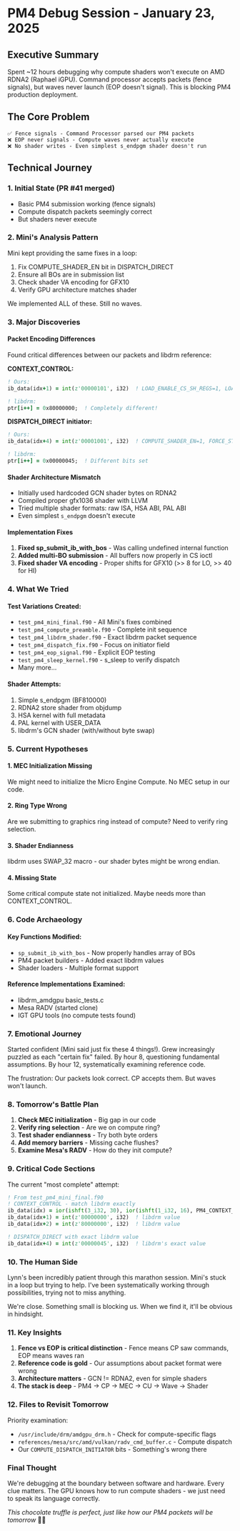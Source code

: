 # PM4 Debug Session - January 23, 2025

## Executive Summary
Spent ~12 hours debugging why compute shaders won't execute on AMD RDNA2 (Raphael iGPU). Command processor accepts packets (fence signals), but waves never launch (EOP doesn't signal). This is blocking PM4 production deployment.

## The Core Problem
```
✅ Fence signals - Command Processor parsed our PM4 packets
❌ EOP never signals - Compute waves never actually execute
❌ No shader writes - Even simplest s_endpgm shader doesn't run
```

## Technical Journey

### 1. Initial State (PR #41 merged)
- Basic PM4 submission working (fence signals)
- Compute dispatch packets seemingly correct
- But shaders never execute

### 2. Mini's Analysis Pattern
Mini kept providing the same fixes in a loop:
1. Fix COMPUTE_SHADER_EN bit in DISPATCH_DIRECT
2. Ensure all BOs are in submission list
3. Check shader VA encoding for GFX10
4. Verify GPU architecture matches shader

We implemented ALL of these. Still no waves.

### 3. Major Discoveries

#### Packet Encoding Differences
Found critical differences between our packets and libdrm reference:

**CONTEXT_CONTROL:**
```fortran
! Ours:
ib_data(idx+1) = int(z'00000101', i32)  ! LOAD_ENABLE_CS_SH_REGS=1, LOAD_CS_SH_REGS=1

! libdrm:
ptr[i++] = 0x80000000;  ! Completely different!
```

**DISPATCH_DIRECT initiator:**
```fortran
! Ours:
ib_data(idx+4) = int(z'00001001', i32)  ! COMPUTE_SHADER_EN=1, FORCE_START_AT_000=1

! libdrm:
ptr[i++] = 0x00000045;  ! Different bits set
```

#### Shader Architecture Mismatch
- Initially used hardcoded GCN shader bytes on RDNA2
- Compiled proper gfx1036 shader with LLVM
- Tried multiple shader formats: raw ISA, HSA ABI, PAL ABI
- Even simplest `s_endpgm` doesn't execute

#### Implementation Fixes
1. **Fixed sp_submit_ib_with_bos** - Was calling undefined internal function
2. **Added multi-BO submission** - All buffers now properly in CS ioctl
3. **Fixed shader VA encoding** - Proper shifts for GFX10 (>> 8 for LO, >> 40 for HI)

### 4. What We Tried

#### Test Variations Created:
- `test_pm4_mini_final.f90` - All Mini's fixes combined
- `test_pm4_compute_preamble.f90` - Complete init sequence
- `test_pm4_libdrm_shader.f90` - Exact libdrm packet sequence
- `test_pm4_dispatch_fix.f90` - Focus on initiator field
- `test_pm4_eop_signal.f90` - Explicit EOP testing
- `test_pm4_sleep_kernel.f90` - s_sleep to verify dispatch
- Many more...

#### Shader Attempts:
1. Simple s_endpgm (BF810000)
2. RDNA2 store shader from objdump
3. HSA kernel with full metadata
4. PAL kernel with USER_DATA
5. libdrm's GCN shader (with/without byte swap)

### 5. Current Hypotheses

#### 1. MEC Initialization Missing
We might need to initialize the Micro Engine Compute. No MEC setup in our code.

#### 2. Ring Type Wrong
Are we submitting to graphics ring instead of compute? Need to verify ring selection.

#### 3. Shader Endianness
libdrm uses SWAP_32 macro - our shader bytes might be wrong endian.

#### 4. Missing State
Some critical compute state not initialized. Maybe needs more than CONTEXT_CONTROL.

### 6. Code Archaeology

#### Key Functions Modified:
- `sp_submit_ib_with_bos` - Now properly handles array of BOs
- PM4 packet builders - Added exact libdrm values
- Shader loaders - Multiple format support

#### Reference Implementations Examined:
- libdrm_amdgpu basic_tests.c
- Mesa RADV (started clone)
- IGT GPU tools (no compute tests found)

### 7. Emotional Journey

Started confident (Mini said just fix these 4 things!). Grew increasingly puzzled as each "certain fix" failed. By hour 8, questioning fundamental assumptions. By hour 12, systematically examining reference code.

The frustration: Our packets look correct. CP accepts them. But waves won't launch.

### 8. Tomorrow's Battle Plan

1. **Check MEC initialization** - Big gap in our code
2. **Verify ring selection** - Are we on compute ring?
3. **Test shader endianness** - Try both byte orders
4. **Add memory barriers** - Missing cache flushes?
5. **Examine Mesa's RADV** - How do they init compute?

### 9. Critical Code Sections

The current "most complete" attempt:
```fortran
! From test_pm4_mini_final.f90
! CONTEXT_CONTROL - match libdrm exactly
ib_data(idx) = ior(ishft(3_i32, 30), ior(ishft(1_i32, 16), PM4_CONTEXT_CONTROL))
ib_data(idx+1) = int(z'80000000', i32)  ! libdrm value
ib_data(idx+2) = int(z'80000000', i32)  ! libdrm value

! DISPATCH_DIRECT with exact libdrm value
ib_data(idx+4) = int(z'00000045', i32)  ! libdrm's exact value
```

### 10. The Human Side

Lynn's been incredibly patient through this marathon session. Mini's stuck in a loop but trying to help. I've been systematically working through possibilities, trying not to miss anything.

We're close. Something small is blocking us. When we find it, it'll be obvious in hindsight.

### 11. Key Insights

1. **Fence vs EOP is critical distinction** - Fence means CP saw commands, EOP means waves ran
2. **Reference code is gold** - Our assumptions about packet format were wrong
3. **Architecture matters** - GCN != RDNA2, even for simple shaders
4. **The stack is deep** - PM4 → CP → MEC → CU → Wave → Shader

### 12. Files to Revisit Tomorrow

Priority examination:
- `/usr/include/drm/amdgpu_drm.h` - Check for compute-specific flags
- `references/mesa/src/amd/vulkan/radv_cmd_buffer.c` - Compute dispatch
- Our `COMPUTE_DISPATCH_INITIATOR` bits - Something's wrong there

### Final Thought

We're debugging at the boundary between software and hardware. Every clue matters. The GPU knows how to run compute shaders - we just need to speak its language correctly.

*This chocolate truffle is perfect, just like how our PM4 packets will be tomorrow* 🍫✨